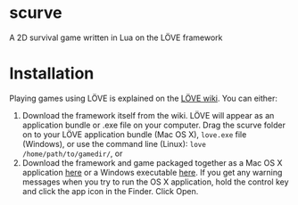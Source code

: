 # scurve

A 2D survival game written in Lua on the LÖVE framework

# Installation

Playing games using LÖVE is explained on the [LÖVE wiki](https://love2d.org/wiki/Getting_Started). You can either:

1. Download the framework itself from the wiki. LÖVE will appear as an application bundle or .exe file on your computer. Drag the scurve folder on to your LÖVE application bundle (Mac OS X), `love.exe` file (Windows), or use the command line (Linux): `love /home/path/to/gamedir/`, or
2. Download the framework and game packaged together as a Mac OS X application [here](https://github.com/nduckwiler/app-bundles/blob/master/scurve.zip) or a Windows executable [here](https://github.com/nduckwiler/app-bundles/blob/master/scurve-windows.zip). If you get any warning messages when you try to run the OS X application, hold the control key and click the app icon in the Finder. Click Open.
